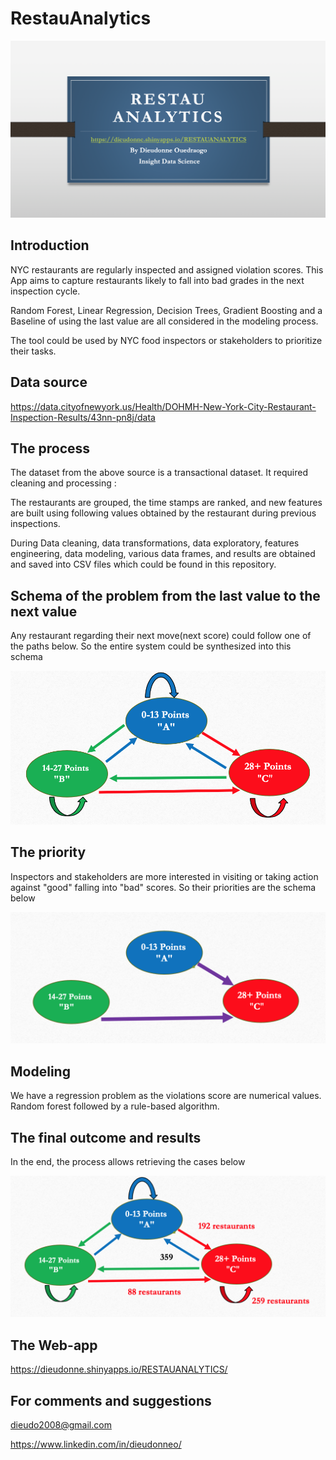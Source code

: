 # RestauAnalytics

![RestauAnalytics](pict4.png)


## Introduction

NYC restaurants are regularly inspected and assigned violation scores. This App aims to capture restaurants likely to fall into bad grades in the next inspection cycle.

Random Forest, Linear Regression, Decision Trees, Gradient Boosting and a Baseline of using the last value are all considered in the modeling process.

The tool could be used by NYC food inspectors or stakeholders to prioritize their tasks. 


## Data source

https://data.cityofnewyork.us/Health/DOHMH-New-York-City-Restaurant-Inspection-Results/43nn-pn8j/data

## The process

The dataset from the above source is a transactional dataset.
It required cleaning and processing :

The restaurants are grouped, the time stamps are ranked, and new features are built using following values obtained by the restaurant during previous inspections.

During Data cleaning, data transformations, data exploratory,  features engineering, data modeling, various data frames, and results are obtained and saved into CSV files which could be found in this repository.

## Schema of the problem from the last value to the next value

Any restaurant regarding their next move(next score) could follow one of the paths below. So the entire system could be synthesized into this schema


![problem](problem.png)

## The priority

Inspectors and stakeholders are more interested in visiting or taking action against "good" falling into "bad" scores. So their priorities are the schema below


![priority](priority.png)


## Modeling

We have a regression problem as the violations score are numerical values.
Random forest followed by a rule-based algorithm. 

## The final outcome and results
 
In the end, the process allows retrieving the  cases below


![Solution](Solution.png)

## The Web-app

https://dieudonne.shinyapps.io/RESTAUANALYTICS/

## For comments and suggestions 

dieudo2008@gmail.com 


https://www.linkedin.com/in/dieudonneo/



